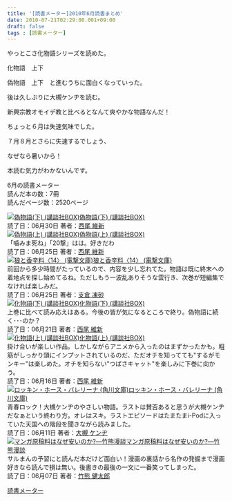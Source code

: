 ```yaml
---
title: '[読書メーター]2010年6月読書まとめ'
date: 2010-07-21T02:29:00.001+09:00
draft: false
tags : [読書メーター]
---
```


やっとこさ化物語シリーズを読めた。

化物語　上下

偽物語　上下　と進むうちに面白くなっていった。

  

後は久しぶりに大槻ケンヂを読む。

新興宗教オモイデ教と比べるとなんて爽やかな物語なんだ！

  

ちょっと６月は失速気味でした。

７月８月とさらに失速するでしょう、

なぜなら暑いから！

  

本読む気力がわかないんです。

  
  
6月の読書メーター  
読んだ本の数：7冊  
読んだページ数：2520ページ  
  
[![偽物語(下) (講談社BOX)](http://ecx.images-amazon.com/images/I/51BGXPo-v0L._SL75_.jpg)](http://book.akahoshitakuya.com/b/4062837021 "偽物語(下) (講談社BOX)")[偽物語(下) (講談社BOX)](http://book.akahoshitakuya.com/b/4062837021 "偽物語(下) (講談社BOX)")  
読了日：06月30日 著者：[西尾 維新](http://book.akahoshitakuya.com/s&q=%E8%A5%BF%E5%B0%BE%20%E7%B6%AD%E6%96%B0)  
[![偽物語(上) (講談社BOX)](http://ecx.images-amazon.com/images/I/51aev6RbctL._SL75_.jpg)](http://book.akahoshitakuya.com/cmt/6602151 "偽物語(上) (講談社BOX)")[偽物語(上) (講談社BOX)](http://book.akahoshitakuya.com/cmt/6602151 "偽物語(上) (講談社BOX)")  
「噛みま死ね」「20撃」はは。好きだわ  
読了日：06月25日 著者：[西尾 維新](http://book.akahoshitakuya.com/s&q=%E8%A5%BF%E5%B0%BE%20%E7%B6%AD%E6%96%B0)  
[![狼と香辛料〈14〉 (電撃文庫)](http://ecx.images-amazon.com/images/I/51Sm80gESCL._SL75_.jpg)](http://book.akahoshitakuya.com/cmt/6594650 "狼と香辛料〈14〉 (電撃文庫)")[狼と香辛料〈14〉 (電撃文庫)](http://book.akahoshitakuya.com/cmt/6594650 "狼と香辛料〈14〉 (電撃文庫)")  
前回から多少時間がたっているので、内容を少し忘れてた。物語は既に終末への着地点を探し始めてるね。ただしもう一波乱ありそうな雲行き、次巻が短編集でなければ楽しみだ。  
読了日：06月25日 著者：[支倉 凍砂](http://book.akahoshitakuya.com/s&q=%E6%94%AF%E5%80%89%20%E5%87%8D%E7%A0%82)  
[![化物語(下) (講談社BOX)](http://ecx.images-amazon.com/images/I/510kwWLuJHL._SL75_.jpg)](http://book.akahoshitakuya.com/cmt/6558825 "化物語(下) (講談社BOX)")[化物語(下) (講談社BOX)](http://book.akahoshitakuya.com/cmt/6558825 "化物語(下) (講談社BOX)")  
上巻に比べて読み応えはある。今後の皆が気になるところで終り。偽物語に続く･･･のか？  
読了日：06月21日 著者：[西尾 維新](http://book.akahoshitakuya.com/s&q=%E8%A5%BF%E5%B0%BE%20%E7%B6%AD%E6%96%B0)  
[![化物語(上) (講談社BOX)](http://ecx.images-amazon.com/images/I/51NTWFHKK0L._SL75_.jpg)](http://book.akahoshitakuya.com/cmt/6497282 "化物語(上) (講談社BOX)")[化物語(上) (講談社BOX)](http://book.akahoshitakuya.com/cmt/6497282 "化物語(上) (講談社BOX)")  
掛け合いが楽しい作品。しかしながらアニメから入ったのはまずかったかも。粗筋がしっかり頭にインプットされているのだ、ただオチを知ってても"するがモンキー"は楽しめた。オチを知らない"つばさキャット"を楽しみに下巻に向かう。  
読了日：06月16日 著者：[西尾 維新](http://book.akahoshitakuya.com/s&q=%E8%A5%BF%E5%B0%BE%20%E7%B6%AD%E6%96%B0)  
[![ロッキン・ホース・バレリーナ (角川文庫)](http://ecx.images-amazon.com/images/I/51SQLKWDi8L._SL75_.jpg)](http://book.akahoshitakuya.com/cmt/6430509 "ロッキン・ホース・バレリーナ (角川文庫)")[ロッキン・ホース・バレリーナ (角川文庫)](http://book.akahoshitakuya.com/cmt/6430509 "ロッキン・ホース・バレリーナ (角川文庫)")  
青春ロック！大槻ケンヂのやさしい物語。ラストは賛否あると思うが大槻ケンヂだなぁという終わり方。オレはスキ。ラストエピソードはたまたまi-Podに入っていた天国への階段を聞きながら読みました。  
読了日：06月11日 著者：[大槻 ケンヂ](http://book.akahoshitakuya.com/s&q=%E5%A4%A7%E6%A7%BB%20%E3%82%B1%E3%83%B3%E3%83%82)  
[![マンガ原稿料はなぜ安いのか?―竹熊漫談](http://ecx.images-amazon.com/images/I/51TT61Q5B2L._SL75_.jpg)](http://book.akahoshitakuya.com/cmt/6383948 "マンガ原稿料はなぜ安いのか?―竹熊漫談")[マンガ原稿料はなぜ安いのか?―竹熊漫談](http://book.akahoshitakuya.com/cmt/6383948 "マンガ原稿料はなぜ安いのか?―竹熊漫談")  
サルまんの予習にと読んだ本だけど面白い！漫画の裏話から名作の発掘まで漫画好きなら読んで損は無い。後書きの最後の一文に一番笑ってしまった。  
読了日：06月07日 著者：[竹熊 健太郎](http://book.akahoshitakuya.com/s&q=%E7%AB%B9%E7%86%8A%20%E5%81%A5%E5%A4%AA%E9%83%8E)  
  
[読書メーター](http://book.akahoshitakuya.com/)